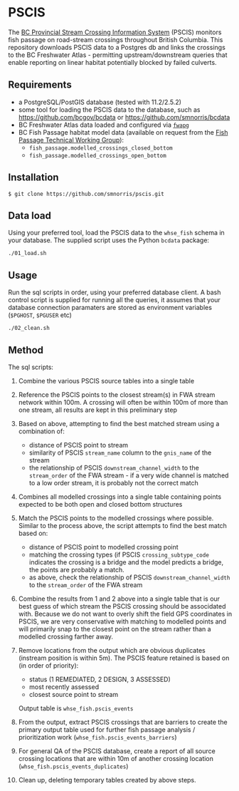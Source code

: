 # PSCIS

The [BC Provincial Stream Crossing Information System](https://www2.gov.bc.ca/gov/content/environment/natural-resource-stewardship/land-based-investment/investment-categories/fish-passage) (PSCIS) monitors fish passage on road-stream crossings throughout British Columbia. This repository downloads  PSCIS data to a Postgres db and links the crossings to the BC Freshwater Atlas - permitting upstream/downstream queries that enable  reporting on linear habitat potentially blocked by failed culverts.

## Requirements

- a PostgreSQL/PostGIS database (tested with 11.2/2.5.2)
- some tool for loading the PSCIS data to the database, such as https://github.com/bcgov/bcdata or https://github.com/smnorris/bcdata
- BC Freshwater Atlas data loaded and configured via [`fwapg`](https://github.com/smnorris/fwapg)
- BC Fish Passage habitat model data (available on request from the [Fish Passage Technical Working Group](https://www2.gov.bc.ca/gov/content/environment/plants-animals-ecosystems/fish/fish-passage)):
    + `fish_passage.modelled_crossings_closed_bottom`
    + `fish_passage.modelled_crossings_open_bottom`

## Installation

    $ git clone https://github.com/smnorris/pscis.git

## Data load

Using your preferred tool, load the PSCIS data to the `whse_fish` schema in your database. The supplied script uses the Python `bcdata` package:

    ./01_load.sh

## Usage

Run the sql scripts in order, using your preferred database client.
A bash control script is supplied for running all the queries, it assumes that your database connection paramaters are stored as environment variables (`$PGHOST`, `$PGUSER` etc)

    ./02_clean.sh

## Method

The sql scripts:

1. Combine the various PSCIS source tables into a single table

2. Reference the PSCIS points to the closest stream(s) in FWA stream network  within 100m. A crossing will often be within 100m of more than one stream, all results are kept in this preliminary step

3. Based on above, attempting to find the best matched stream using a combination of:
    - distance of PSCIS point to stream
    - similarity of PSCIS `stream_name` column to the `gnis_name` of the stream
    - the relationship of PSCIS `downstream_channel_width` to the `stream_order` of the FWA stream - if a very wide channel is matched to a low order stream, it is probably not the correct match

4. Combines all modelled crossings into a single table containing points expected to be both open and closed bottom structures

5. Match the PSCIS points to the modelled crossings where possible. Similar to the process above, the script attempts to find the best match based on:
    - distance of PSCIS point to modelled crossing point
    - matching the crossing types (if PSCIS `crossing_subtype_code` indicates the crossing is a bridge and the model predicts a bridge, the points are probably a match.
    - as above, check the relationship of PSCIS `downstream_channel_width` to the `stream_order` of the FWA stream

6. Combine the results from 1 and 2 above into a single table that is our best guess of which stream the PSCIS crossing should be associdated with. Because we do not want to overly shift the field GPS coordinates in PSCIS, we are very conservative with matching to modelled points and will primarily snap to the closest point on the stream rather than a modelled crossing farther away.

7. Remove locations from the output which are obvious duplicates (instream position is within 5m). The PSCIS feature retained is based on (in order of priority):
    - status (1 REMEDIATED, 2 DESIGN, 3 ASSESSED)
    - most recently assessed
    - closest source point to stream

    Output table is `whse_fish.pscis_events`

8. From the output, extract PSCIS crossings that are barriers to create the primary output table used for further fish passage analysis / prioritization work (`whse_fish.pscis_events_barriers`)

9. For general QA of the PSCIS database, create a report of all source crossing locations that are within 10m of another crossing location (`whse_fish.pscis_events_duplicates`)

10. Clean up, deleting temporary tables created by above steps.
